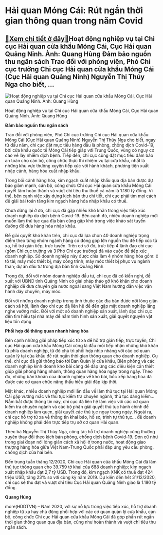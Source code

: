 Hải quan Móng Cái: Rút ngắn thời gian thông quan trong năm Covid
================================================================

[:gift:Xem chi tiết ở đây:gift:](https://hddtvn.com/hai-quan-mong-cai-rut-ngan-thoi-gian-thong-quan-trong-nam-covid/)Hoạt động nghiệp vụ tại Chi cục Hải quan cửa khẩu Móng Cái, Cục Hải quan Quảng Ninh. Ảnh: Quang Hùng Đảm bảo nguồn thu ngân sách Trao đổi với phóng viên, Phó Chi cục trưởng Chi cục Hải quan cửa khẩu Móng Cái (Cục Hải quan Quảng Ninh) Nguyễn Thị Thúy Nga cho biết, …
-------------------------------------------------------------------------------------------------------------------------------------------------------------------------------------------------------------------------------------------------------------------------





![Hoạt động nghiệp vụ tại Chi cục Hải quan cửa khẩu Móng Cái, Cục Hải quan Quảng Ninh.  	Ảnh: Quang Hùng](https://hddtvn.com/wp-content/uploads/2021/01/2750_5-IMG_8244.jpg "Hoạt động nghiệp vụ tại Chi cục Hải quan cửa khẩu Móng Cái, Cục Hải quan Quảng Ninh.  	Ảnh: Quang Hùng")


Hoạt động nghiệp vụ tại Chi cục Hải quan cửa khẩu Móng Cái, Cục Hải quan Quảng Ninh. Ảnh: Quang Hùng



**Đảm bảo nguồn thu ngân sách**


Trao đổi với phóng viên, Phó Chi cục trưởng Chi cục Hải quan cửa khẩu Móng Cái (Cục Hải quan Quảng Ninh) Nguyễn Thị Thúy Nga cho biết, ngay từ đầu năm, chi cục đặt mục tiêu hàng đầu là phòng, chống dịch Covid-19, bởi cửa khẩu quốc tế Móng Cái tiếp giáp với Trung Quốc, vùng có nguy cơ cao về lây nhiễm dịch bệnh. Tiếp đến, chi cục cũng đặt mục tiêu đảm bảo an toàn cho cán bộ, công chức thực thi nhiệm vụ tại cửa khẩu, nhất là những khu vực thường xuyên tiếp xúc với hành khách, phương tiện xuất nhập cảnh, hàng hóa xuất nhập khẩu.


Trong bối cảnh hàng hóa, kim ngạch xuất nhập khẩu qua địa bàn được dự báo giảm mạnh, cán bộ, công chức Chi cục Hải quan cửa khẩu Móng Cái quyết tâm hoàn thành và vượt chỉ tiêu thu thuế cả năm là 1.180 tỷ đồng. Vì thế, bên cạnh việc xây dựng kịch bản thu chi tiết, chi cục phải tìm mọi cách để giải bài toán tăng kim ngạch hàng hóa nhập khẩu có thuế.


Chưa dừng lại ở đó, chi cục đã gặp nhiều khó khăn trong việc tiếp xúc doanh nghiêp do dịch bệnh Covid-19. Bên cạnh đó, nhiều doanh nghiệp mới muốn làm thủ tục qua địa bàn cũng gặp khó trong việc khảo sát tuyến đường để đưa hàng hóa nhập khẩu.


Để giải quyết khó khăn trên, chi cục đã lựa chọn 40 doanh nghiệp trọng điểm theo từng nhóm ngành hàng có đóng góp lớn nguồn thu để tiếp xúc từ xa, hỗ trợ gián tiếp, trực tuyến. Trên cơ sở đó, trực tiếp 4 lãnh đạo chi cục (gồm Chi cục trưởng và 3 Phó Chi cục trưởng) đã vào cuộc để tiếp xúc doanh nghiệp. Số doanh nghiệp này được chia làm 4 nhóm hàng hóa gồm: ô tô tải; máy móc thiết bị, máy công trình; máy móc thiết bị phục vụ ngành than; dự án đầu tư trong địa bàn tỉnh Quảng Ninh.


Trong đó, đối với nhóm doanh nghiệp đầu tư, chi cục đã có kiến nghị, đề xuất với UBND tỉnh Quảng Ninh có giải pháp tháo gỡ khó khăn cho doanh nghiệp để đưa chuyên gia nước ngoài sang Việt Nam hướng dẫn việc vận hành dây chuyền, máy móc.


Đối với những doanh nghiệp trong tỉnh thuộc các địa bàn được nới lỏng giãn cách xã hội, lãnh đạo chi cục đã liên hệ để đến gặp mặt doanh nghiệp lắng nghe vướng mắc. Đối với một số doanh nghiệp sản xuất, lãnh đạo chi cục đến tìm hiểu tại nhà máy để nắm tình hình sản xuất, giải quyết nguyên vật liệu tồn đọng.


**Phối hợp để thông quan nhanh hàng hóa**


Bên cạnh những giải pháp tiếp xúc từ xa để hỗ trợ gián tiếp, trực tuyến, Chi cục Hải quan cửa khẩu Móng Cái cũng là đầu mối tiếp nhận những khó khăn từ phía doanh nghiệp, từ đó chủ trì phối hợp nhịp nhàng với các cơ quan quản lý tại cửa khẩu để rút ngắn thời gian thông quan cho doanh nghiệp. Cụ thể, chi cục đã gửi thông báo tới Ban Quản lý cửa khẩu, Biên phòng và các doanh nghiệp kinh doanh kho bãi cảng để đáp ứng các điều kiện cần thiết giúp giải phóng hàng nhanh, thông quan hàng hóa ngay trong ngày. Theo đó, những băn khoăn của doanh nghiệp về kho bãi, bốc xếp hàng hóa đã được các cơ quan chức năng thấu hiểu giải đáp kịp thời.


Mặt khác, nhiều doanh nghiệp mới lần đầu về làm thủ tục tại Hải quan Móng Cái gặp vướng mắc về thủ tục kiểm tra chuyên ngành, thủ tục đăng kiểm… Nắm bắt được thông tin này, chi cục đã liên hệ làm việc với các cơ quan kiểm tra chuyên ngành và các bộ phận giải quyết thủ tục hành chính để doanh nghiệp làm quen, giải quyết các thủ tục ngay trong ngày. Ngoài ra, chi cục hỗ trợ từ xa về thông tin khai báo, hồ sơ, trình tự thủ tục… để doanh nghiệp không phải đến trực tiếp trụ sở cơ quan Hải quan.


Theo bà Nguyễn Thị Thúy Nga, công tác hỗ trợ doanh nghiệp cũng thường xuyên thay đổi theo kịch bản phòng, chống dịch bệnh Covid-19. Đơn cử như trong giai đoạn nới lỏng giãn cách xã hội ở trong nước, hoạt động giao thượng hàng hóa giữa Việt Nam-Trung Quốc phải đáp ứng yêu cầu phòng, chống dịch của hai bên.





Đến trung tuần tháng 12/2020, Chi cục Hải quan cửa khẩu Móng Cái đã làm thủ tục thông quan cho 39.759 tờ khai của 688 doanh nghiệp; kim ngạch xuất nhập khẩu đạt 2,7 tỷ USD. Trong đó, kim ngạch XNK có thuế đạt 424 triệu USD, tăng 23% so với cùng kỳ năm 2019. 
Dự kiến đến hết 31/12/2020, chi cục sẽ thu đạt và vượt chỉ tiêu Cục Hải quan Quảng Ninh giao là 1.180 tỷ đồng.







**Quang Hùng**



more(HDDTVN) – Năm 2020, với sự nỗ lực trong việc tiếp xúc, hỗ trợ doanh nghiệp từ xa hay chủ động phối hợp với các cơ quan quản lý cửa khẩu, cán bộ, công chức Chi cục Hải quan cửa khẩu Móng Cái đã góp phần rút ngắn thời gian thông quan qua địa bàn, cũng như hoàn thành và vượt chỉ tiêu thu ngân sách.

